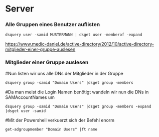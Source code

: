 # Server

### Alle Gruppen eines Benutzer auflisten

`dsquery user -samid MUSTERMANN | dsget user -memberof -expand`

https://www.medic-daniel.de/active-directory/2012/10/active-directory-mitglieder-einer-gruppe-auslesen

### Mitglieder einer Gruppe auslesen

#Nun listen wir uns alle DNs der Mitglieder in der Gruppe

`dsquery group -samid "Domain Users" |dsget group -members`

#Da man meist die Login Namen benötigt wandeln wir nun die DNs in SAMAccountNames um

`dsquery group -samid "Domain Users" |dsget group -members -expand |dsget user -samid`

#Mit der Powershell verkuerzt sich der Befehl enorm

`get-adgroupmember "Domain Users" |ft name`

